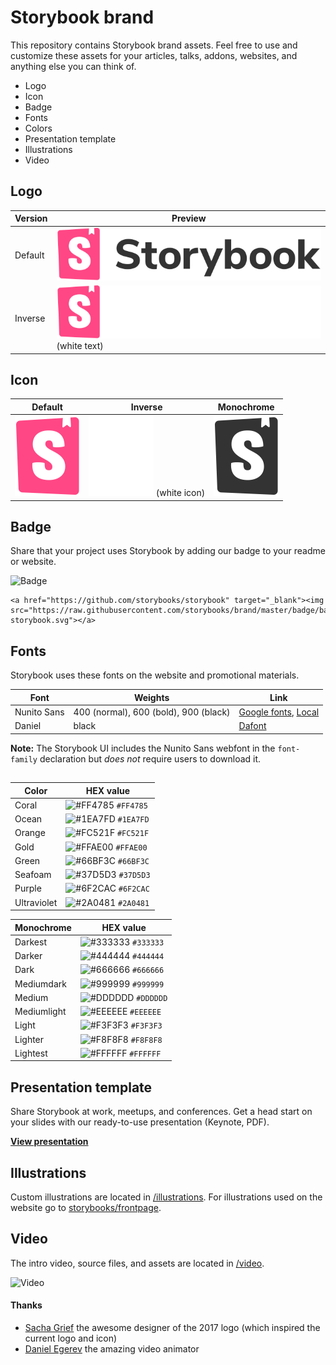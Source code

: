 # Storybook brand

This repository contains Storybook brand assets. Feel free to use and customize these assets for your articles, talks, addons, websites, and anything else you can think of.

- Logo
- Icon
- Badge
- Fonts
- Colors
- Presentation template
- Illustrations
- Video

## Logo

| Version | Preview |
|---|---|
| Default | ![Default](./logo/logo-storybook-default.svg) |  
| Inverse | ![Inverse](./logo/logo-storybook-inverse.svg) (white text) |

## Icon

| Default  |  Inverse  |  Monochrome |
|---|---|---|
| ![Default](./icon/icon-storybook-default.svg) | ![Inverse](./icon/icon-storybook-inverse.svg) (white icon) | ![Monochrome](./icon/icon-storybook-monochrome.svg)|

## Badge

Share that your project uses Storybook by adding our badge to your readme or website.

![Badge](./badge/badge-storybook.svg)

```
<a href="https://github.com/storybooks/storybook" target="_blank"><img src="https://raw.githubusercontent.com/storybooks/brand/master/badge/badge-storybook.svg"></a>
```


## Fonts
Storybook uses these fonts on the website and promotional materials.

| Font  |  Weights  |  Link |
|---|---|---|
| Nunito Sans  | 400 (normal), 600 (bold), 900 (black) | [Google fonts](https://fonts.google.com/specimen/Nunito+Sans), [Local](./fonts) |  
| Daniel   |  black |  [Dafont](https://www.dafont.com/daniel.font) |

**Note:** The Storybook UI includes the Nunito Sans webfont in the `font-family` declaration but *does not* require users to download it.

##
| Color     | HEX value |
|------------|-----------|
| Coral       | ![#FF4785](https://via.placeholder.com/15.png/FF4785?text=%20) `#FF4785` |
| Ocean     | ![#1EA7FD](https://via.placeholder.com/15.png/1EA7FD?text=%20) `#1EA7FD` |
| Orange     | ![#FC521F](https://via.placeholder.com/15.png/FC521F?text=%20) `#FC521F` |
| Gold      | ![#FFAE00](https://via.placeholder.com/15.png/FFAE00?text=%20) `#FFAE00` |
| Green       | ![#66BF3C](https://via.placeholder.com/15.png/66BF3C?text=%20) `#66BF3C` |
| Seafoam      | ![#37D5D3](https://via.placeholder.com/15.png/37D5D3?text=%20) `#37D5D3` |
| Purple      | ![#6F2CAC](https://via.placeholder.com/15.png/6F2CAC?text=%20) `#6F2CAC` |
| Ultraviolet      | ![#2A0481](https://via.placeholder.com/15.png/2A0481?text=%20) `#2A0481` |


| Monochrome  | HEX value |
|------------|-----------|
| Darkest       | ![#333333](https://via.placeholder.com/15.png/333333?text=%20) `#333333` |
| Darker     | ![#444444](https://via.placeholder.com/15.png/444444?text=%20) `#444444` |
| Dark     | ![#666666](https://via.placeholder.com/15.png/666666?text=%20) `#666666` |
| Mediumdark      | ![#999999](https://via.placeholder.com/15.png/999999?text=%20) `#999999` |
| Medium       | ![#DDDDDD](https://via.placeholder.com/15.png/DDDDDD?text=%20) `#DDDDDD` |
| Mediumlight      | ![#EEEEEE](https://via.placeholder.com/15.png/EEEEEE?text=%20) `#EEEEEE` |
| Light      | ![#F3F3F3](https://via.placeholder.com/15.png/F3F3F3?text=%20) `#F3F3F3` |
| Lighter      | ![#F8F8F8](https://via.placeholder.com/15.png/F8F8F8?text=%20) `#F8F8F8` |
| Lightest      | ![#FFFFFF](https://via.placeholder.com/15.png/FFFFFF?text=%20) `#FFFFFF` |

## Presentation template
Share Storybook at work, meetups, and conferences. Get a head start on your slides with our ready-to-use presentation (Keynote, PDF).

[**View presentation**](./presentation)

## Illustrations
Custom illustrations are located in [/illustrations](./illustrations).
For illustrations used on the website go to [storybooks/frontpage](https://github.com/storybooks/frontpage/).

## Video
The intro video, source files, and assets are located in [/video](./video).

![Video](./video/2018/storybook-intro-animation.gif)

#### Thanks
- [Sacha Grief](https://github.com/SachaG) the awesome designer of the 2017 logo (which inspired the current logo and icon)
- [Daniel Egerev](https://twitter.com/iDanb0) the amazing video animator
